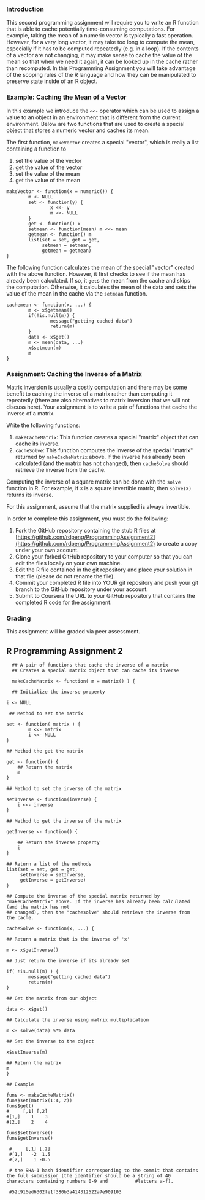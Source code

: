 ### Introduction

This second programming assignment will require you to write an R
function that is able to cache potentially time-consuming computations.
For example, taking the mean of a numeric vector is typically a fast
operation. However, for a very long vector, it may take too long to
compute the mean, especially if it has to be computed repeatedly (e.g.
in a loop). If the contents of a vector are not changing, it may make
sense to cache the value of the mean so that when we need it again, it
can be looked up in the cache rather than recomputed. In this
Programming Assignment you will take advantage of the scoping rules of
the R language and how they can be manipulated to preserve state inside
of an R object.

### Example: Caching the Mean of a Vector

In this example we introduce the `<<-` operator which can be used to
assign a value to an object in an environment that is different from the
current environment. Below are two functions that are used to create a
special object that stores a numeric vector and caches its mean.

The first function, `makeVector` creates a special "vector", which is
really a list containing a function to

1.  set the value of the vector
2.  get the value of the vector
3.  set the value of the mean
4.  get the value of the mean

<!-- -->

    makeVector <- function(x = numeric()) {
            m <- NULL
            set <- function(y) {
                    x <<- y
                    m <<- NULL
            }
            get <- function() x
            setmean <- function(mean) m <<- mean
            getmean <- function() m
            list(set = set, get = get,
                 setmean = setmean,
                 getmean = getmean)
    }

The following function calculates the mean of the special "vector"
created with the above function. However, it first checks to see if the
mean has already been calculated. If so, it `get`s the mean from the
cache and skips the computation. Otherwise, it calculates the mean of
the data and sets the value of the mean in the cache via the `setmean`
function.

    cachemean <- function(x, ...) {
            m <- x$getmean()
            if(!is.null(m)) {
                    message("getting cached data")
                    return(m)
            }
            data <- x$get()
            m <- mean(data, ...)
            x$setmean(m)
            m
    }

### Assignment: Caching the Inverse of a Matrix

Matrix inversion is usually a costly computation and there may be some
benefit to caching the inverse of a matrix rather than computing it
repeatedly (there are also alternatives to matrix inversion that we will
not discuss here). Your assignment is to write a pair of functions that
cache the inverse of a matrix.

Write the following functions:

1.  `makeCacheMatrix`: This function creates a special "matrix" object
    that can cache its inverse.
2.  `cacheSolve`: This function computes the inverse of the special
    "matrix" returned by `makeCacheMatrix` above. If the inverse has
    already been calculated (and the matrix has not changed), then
    `cacheSolve` should retrieve the inverse from the cache.

Computing the inverse of a square matrix can be done with the `solve`
function in R. For example, if `X` is a square invertible matrix, then
`solve(X)` returns its inverse.

For this assignment, assume that the matrix supplied is always
invertible.

In order to complete this assignment, you must do the following:

1.  Fork the GitHub repository containing the stub R files at
    [https://github.com/rdpeng/ProgrammingAssignment2](https://github.com/rdpeng/ProgrammingAssignment2)
    to create a copy under your own account.
2.  Clone your forked GitHub repository to your computer so that you can
    edit the files locally on your own machine.
3.  Edit the R file contained in the git repository and place your
    solution in that file (please do not rename the file).
4.  Commit your completed R file into YOUR git repository and push your
    git branch to the GitHub repository under your account.
5.  Submit to Coursera the URL to your GitHub repository that contains
    the completed R code for the assignment.

### Grading

This assignment will be graded via peer assessment.


## R Programming Assignment 2 

      ## A pair of functions that cache the inverse of a matrix
      ## Creates a special matrix object that can cache its inverse
      
      makeCacheMatrix <- function( m = matrix() ) {
      
      ## Initialize the inverse property
      
    i <- NULL
    
     ## Method to set the matrix
     
    set <- function( matrix ) {
            m <<- matrix
            i <<- NULL
    }
    
    ## Method the get the matrix
    
    get <- function() {
    	## Return the matrix
    	m
    }
    
    ## Method to set the inverse of the matrix
    
    setInverse <- function(inverse) {
        i <<- inverse
    }
    
    ## Method to get the inverse of the matrix
    
    getInverse <- function() {
    
        ## Return the inverse property
        i
    }
    
    ## Return a list of the methods
    list(set = set, get = get,
         setInverse = setInverse,
         getInverse = getInverse)
    }
    
    ## Compute the inverse of the special matrix returned by "makeCacheMatrix" above. If the inverse has already been calculated (and the matrix has not   
    ## changed), then the "cachesolve" should retrieve the inverse from the cache.
    
    cacheSolve <- function(x, ...) {
   
    ## Return a matrix that is the inverse of 'x'
    
    m <- x$getInverse()
    
    ## Just return the inverse if its already set
    
    if( !is.null(m) ) {
            message("getting cached data")
            return(m)
    }
    
    ## Get the matrix from our object
    
    data <- x$get()
    
    ## Calculate the inverse using matrix multiplication
    
    m <- solve(data) %*% data
    
    ## Set the inverse to the object
    
    x$setInverse(m)
    
    ## Return the matrix
    m
    }
    
    ## Example 
    
    funs <- makeCacheMatrix()
    funs$set(matrix(1:4, 2))
    funs$get()
    #     [,1] [,2]
    #[1,]    1    3
    #[2,]    2    4
   
    funs$setInverse()
    funs$getInverse()
    
     #     [,1] [,2]
     #[1,]   -2  1.5
     #[2,]    1 -0.5
     
     # the SHA-1 hash identifier corresponding to the commit that contains the full submission (the identifier should be a string of 40 characters containing numbers 0-9 and          #letters a-f).

     #52c916ed6302fe1f380b3a414312522a7e909103
